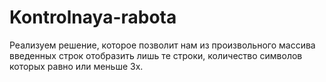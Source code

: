 # Kontrolnaya-rabota
Реализуем решение, которое позволит нам из произвольного массива введенных строк отобразить лишь те строки, количество символов которых равно или меньше 3х.

